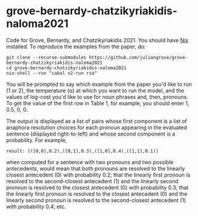 # grove-bernardy-chatzikyriakidis-naloma2021

Code for Grove, Bernardy, and Chatzikyriakidis 2021. You should have
[Nix](https://nixos.org/) installed. To reproduce the examples from the paper,
do:

	git clone --recurse-submodules https://github.com/juliangrove/grove-bernardy-chatzikyriakidis-naloma2021 
	cd grove-bernardy-chatzikyriakidis-naloma2021
	nix-shell --run "cabal v2-run rsa"
	
You will be prompted to say which example from the paper you'd like to run (1 or
2), the temperature (α) at which you want to run the model, and the values of
log-cost you'd like to use for noun phrases and, then, pronouns. To get the
value of the first row in Table 1, for example, you should enter 1, 0.5, 0, 0.

The output is displayed as a list of pairs whose first component is a list of
anaphora resolution choices for each pronoun appearing in the evaluated sentence
(displayed right-to-left) and whose second component is a probability. For
example,

	result: [([0,0],0.2),([0,1],0.3),([1,0],0.4),([1,1],0.1)]

when computed for a sentence with two pronouns and two possible antecedents,
would mean that both pronouns are resolved to the linearly closest antecedent
(0) with probability 0.2; that the linearly first pronoun is resolved to the
second-closest antecedent (1) and the linearly second pronoun is resolved to the
closest antecedent (0) with probability 0.3; that the linearly first pronoun is
resolved to the closest antecedent (0) and the linearly second pronoun is
resolved to the second-closest antecedent (1) with probability 0.4; etc.

